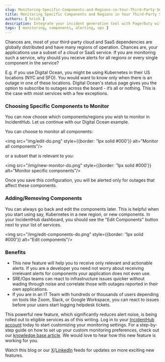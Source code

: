 ```yaml
---
slug: Monitoring-Specific-Components-and-Regions-in-Your-Third-Party-Services
title: Monitoring Specific Components and Regions in Your Third-Party Services
authors: [ hrish ]
description: Integrate your incident generation tool with PagerDuty with its Events API V2
tags: [ monitoring, components, alerting, ops ]
---
```




Chances are, most of your third-party cloud and SaaS dependencies are globally distributed and have many regions of operation. 
Chances are, your applications use a subset of a cloud or SaaS service. If you are monitoring such a service,
why should you receive alerts for all regions or every single component in the service?

E.g. if you use Digital Ocean, you might be using Kubernetes in their US locations (NYC and SFO). You would want to know
only when there is an outage in one of these locations. Digital Ocean's status page gives you the option to subscribe to 
outages across the board - it’s all or nothing. This is the case with most services with a few exceptions.

### Choosing Specific Components to Monitor
You can now choose which components/regions you wish to monitor in IncidentHub. Let us continue with our Digital Ocean 
example.

You can choose to monitor all components:

<img src="img/edit-do.png" style={{border: '1px solid #000'}} alt="Monitor all components"/>

or a subset that is relevant to you:

<img src="/img/new-monitor-do.png" style={{border: '1px solid #000'}} alt="Monitor specific components"/>

Once you save this configuration, you will be alerted only for outages that affect these components.

### Adding/Removing Components

You can always go back and edit the components later. This is helpful when you start using say, Kubernetes in a new region, 
or new components. In your IncidentHub dashboard, you should see the "Edit Components" button next to your list of services.

<img src="/img/edit-components-do.png" style={{border: '1px solid #000'}} alt="Edit components"/>

### Benefits

- This new feature will help you to receive only relevant and actionable alerts. If you are a developer you need not worry 
about receiving irrelevant alerts for components your application does not even use.
- SRE/Ops teams can react to infrastructure issues quicker without wading through noise and correlate those with outages 
reported in their own applications. 
- If you are in an IT Team with hundreds or thousands of users depending on tools like Zoom, Slack, or Google Workspace, you can 
react to issues before your users start logging helpdesk tickets.

This powerful new feature, which significantly reduces alert noise, is being rolled out to eligible services as of this writing.
Log in to your [IncidentHub account](https://incidenthub.cloud/dashboard) today to start customizing your monitoring settings. 
For a step-by-step guide on how to set up your custom monitoring preferences, check out our 
[knowledge base article](https://docs.incidenthub.cloud/welcome-to-the-incidenthub-documentation/services/monitoring-a-service). 
We would love to hear how this new feature is working for you.

Watch this blog or our [X](https://x.com/incident_hub)/[LinkedIn](https://www.linkedin.com/company/incidenthub/) 
feeds for updates on more exciting new features.

